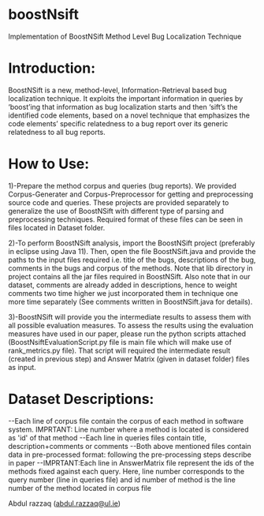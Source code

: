 # boostNsift
Implementation of BoostNSift Method Level Bug Localization Technique

# Introduction:
BoostNSift is a new, method-level, Information-Retrieval based bug localization technique. It exploits the important information in queries by ‘boost’ing that information as bug localization starts and then ‘sift’s the identified code elements, based on a novel technique that emphasizes the code elements’ specific relatedness to a bug report over its generic relatedness to all bug reports.

# How to Use:
  1)-Prepare the method corpus and queries (bug reports). We provided Corpus-Generater and Corpus-Preprocessor for getting and preprocessing source code and queries. These   projects are provided separately to generalize the use of BoostNSift with different type of parsing and preprocessing techniques. Required format of these files can be seen in files located in Dataset folder.
  
  2)-To perform BoostNSift analysis, import the BoostNSift project (preferably in eclipse using Java 11). Then, open the file BoostNSift.java and provide the paths to the input files required i.e. title of the bugs, descriptions of the bug, comments in the bugs and corpus of the methods. Note that lib directory in project contains all the jar files required in BoostNSift. Also note that in our dataset, comments are already added in descriptions, hence to weight comments two time higher we just incorporated them in technique one more time separately (See comments written in BoostNSift.java for details).
  
  3)-BoostNSift will provide you the intermediate results to assess them with all possible evaluation measures. To assess the results using the evaluation measures have used in our paper, please run the python scripts attached (BoostNsiftEvaluationScript.py file is main file which will make use of rank_metrics.py file). That script will required the intermediate result (created in previous step) and Answer Matrix (given in dataset folder) files as input.
  
# Dataset Descriptions:
--Each line of corpus file contain the corpus of each method in software system. IMPRTANT: Line number where a method is located is considered as 'id' of that method
--Each line in queries files contain title, description+comments or comments
--Both above mentioned files contain data in pre-processed format: following the pre-processing steps describe in paper
--IMPRTANT:Each line in AnswerMatrix file represent the ids of the methods fixed against each query. Here, line number corresponds to the query number (line in queries file) and id number of method is the line number of the method located in corpus file

 Abdul razzaq (abdul.razzaq@ul.ie)


